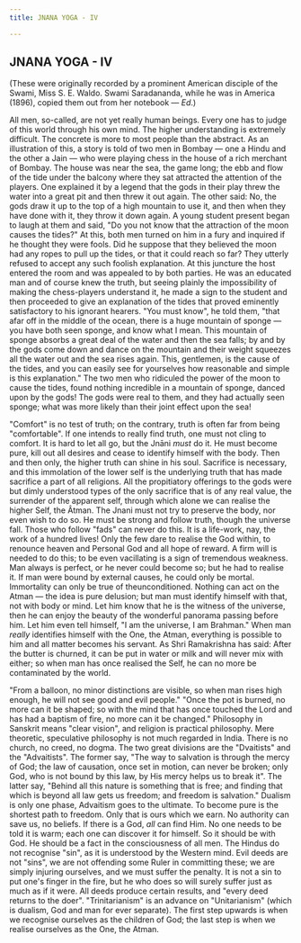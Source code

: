 ```yaml
---
title: JNANA YOGA - IV

---
```





  

## JNANA YOGA - IV

(These were originally recorded by a prominent American disciple of the
Swami, Miss S. E. Waldo. Swami Saradananda, while he was in America
(1896), copied them out from her notebook — *Ed*.)

All men, so-called, are not yet really human beings. Every one has to
judge of this world through his own mind. The higher understanding is
extremely difficult. The concrete is more to most people than the
abstract. As an illustration of this, a story is told of two men in
Bombay — one a Hindu and the other a Jain — who were playing chess in
the house of a rich merchant of Bombay. The house was near the sea, the
game long; the ebb and flow of the tide under the balcony where they sat
attracted the attention of the players. One explained it by a legend
that the gods in their play threw the water into a great pit and then
threw it out again. The other said: No, the gods draw it up to the top
of a high mountain to use it, and then when they have done with it, they
throw it down again. A young student present began to laugh at them and
said, "Do you not know that the attraction of the moon causes the
tides?" At this, both men turned on him in a fury and inquired if he
thought they were fools. Did he suppose that they believed the moon had
any ropes to pull up the tides, or that it could reach so far? They
utterly refused to accept any such foolish explanation. At this juncture
the host entered the room and was appealed to by both parties. He was an
educated man and of course knew the truth, but seeing plainly the
impossibility of making the chess-players understand it, he made a sign
to the student and then proceeded to give an explanation of the tides
that proved eminently satisfactory to his ignorant hearers. "You must
know", he told them, "that afar off in the middle of the ocean, there is
a huge mountain of sponge — you have both seen sponge, and know what I
mean. This mountain of sponge absorbs a great deal of the water and then
the sea falls; by and by the gods come down and dance on the mountain
and their weight squeezes all the water out and the sea rises again.
This, gentlemen, is the cause of the tides, and you can easily see for
yourselves how reasonable and simple is this explanation." The two men
who ridiculed the power of the moon to cause the tides, found nothing
incredible in a mountain of sponge, danced upon by the gods! The gods
were real to them, and they had actually seen sponge; what was more
likely than their joint effect upon the sea!

"Comfort" is no test of truth; on the contrary, truth is often far from
being "comfortable". If one intends to really find truth, one must not
cling to comfort. It is hard to let all go, but the Jnāni *must* do it.
He must become pure, kill out all desires and cease to identify himself
with the body. Then and then only, the higher truth can shine in his
soul. Sacrifice is necessary, and this immolation of the lower self is
the underlying truth that has made sacrifice a part of all religions.
All the propitiatory offerings to the gods were but dimly understood
types of the only sacrifice that is of any real value, the surrender of
the apparent self, through which alone we can realise the higher Self,
the Âtman. The Jnani must not try to preserve the body, nor even wish to
do so. He must be strong and follow truth, though the universe fall.
Those who follow "fads" can never do this. It is a life-work, nay, the
work of a hundred lives! Only the few dare to realise the God within, to
renounce heaven and Personal God and all hope of reward. A firm will is
needed to do this; to be even vacillating is a sign of tremendous
weakness. Man always is perfect, or he never could become so; but he had
to realise it. If man were bound by external causes, he could only be
mortal. Immortality can only be true of theunconditioned. Nothing can
act on the Atman — the idea is pure delusion; but man must identify
himself with that, not with body or mind. Let him know that he is the
witness of the universe, then he can enjoy the beauty of the wonderful
panorama passing before him. Let him even tell himself, "I am the
universe, I am Brahman." When man *really* identifies himself with the
One, the Atman, everything is possible to him and all matter becomes his
servant. As Shri Ramakrishna has said: After the butter is churned, it
can be put in water or milk and will never mix with either; so when man
has once realised the Self, he can no more be contaminated by the world.

"From a balloon, no minor distinctions are visible, so when man rises
high enough, he will not see good and evil people." "Once the pot is
burned, no more can it be shaped; so with the mind that has once touched
the Lord and has had a baptism of fire, no more can it be changed."
Philosophy in Sanskrit means "clear vision", and religion is practical
philosophy. Mere theoretic, speculative philosophy is not much regarded
in India. There is no church, no creed, no dogma. The two great
divisions are the "Dvaitists" and the "Advaitists". The former say, "The
way to salvation is through the mercy of God; the law of causation, once
set in motion, can never be broken; only God, who is not bound by this
law, by His mercy helps us to break it". The latter say, "Behind all
this nature is something that is free; and finding that which is beyond
all law gets us freedom; and freedom is salvation." Dualism is only one
phase, Advaitism goes to the ultimate. To become pure is the shortest
path to freedom. Only that is ours which we earn. No authority can save
us, no beliefs. If there is a God, *all* can find Him. No one needs to
be told it is warm; each one can discover it for himself. So it should
be with God. He should be a fact in the consciousness of all men. The
Hindus do not recognise "sin", as it is understood by the Western mind.
Evil deeds are not "sins", we are not offending some Ruler in committing
these; we are simply injuring ourselves, and we must suffer the penalty.
It is not a sin to put one's finger in the fire, but he who does so will
surely suffer just as much as if it were. All deeds produce certain
results, and "every deed returns to the doer". "Trinitarianism" is an
advance on "Unitarianism" (which is dualism, God and man for ever
separate). The first step upwards is when we recognise ourselves as the
children of God; the last step is when we realise ourselves as the One,
the Atman.


